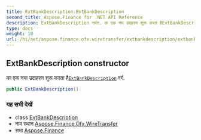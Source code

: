 ```yaml
---
title: ExtBankDescription.ExtBankDescription
second_title: Aspose.Finance for .NET API Reference
description: ExtBankDescription नर्मत. क एक नय उदहरण शुरू करत हैExtBankDescription वर्ग.
type: docs
weight: 10
url: /hi/net/aspose.finance.ofx.wiretransfer/extbankdescription/extbankdescription/
---
```

## ExtBankDescription constructor

का एक नया उदाहरण शुरू करता है[`ExtBankDescription`](../) वर्ग.

```csharp
public ExtBankDescription()
```

### यह सभी देखें

* class [ExtBankDescription](../)
* नाम स्थान [Aspose.Finance.Ofx.WireTransfer](../../extbankdescription/)
* सभा [Aspose.Finance](../../../)


